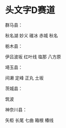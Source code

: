 # 头文字D赛道



群马县：

秋名湖 妙义 碓冰 赤城 秋名

栃木县：

伊吕波坂 红叶线 塩那 八方原

埼玉县：

间濑 定峰 正丸 土坂

茨城县：

筑波

神奈川县：

矢柜 长尾 七曲 箱根 椿线